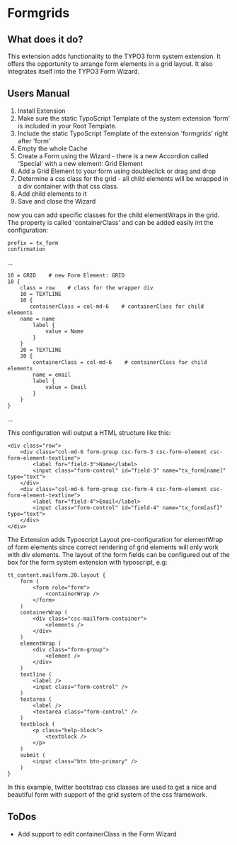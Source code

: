 # Formgrids #

## What does it do? ##

This extension adds functionality to the TYPO3 form system extension. It offers the opportunity to arrange form elements in a grid layout. It also integrates itself into the TYPO3 Form Wizard.

## Users Manual ##


 1. Install Extension
 2. Make sure the static TypoScript Template of the system extension 'form' is included in your Root Template.
 3. Include the static TypoScript Template of the extension 'formgrids' right after 'form'
 4. Empty the whole Cache
 5. Create a Form using the Wizard - there is a new Accordion called 'Special' with a new element: Grid Element
 6. Add a Grid Element to your form using doubleclick or drag and drop
 7. Determine a css class for the grid - all child elements will be wrapped in a div container with that css class.
 8. Add child elements to it
 9. Save and close the Wizard

now you can add specific classes for the child elementWraps in the grid. The property is called 'containerClass' and can be added easily int the configuration:

    prefix = tx_form
    confirmation 

...

    10 = GRID    # new Form Element: GRID
    10 {
    	class = row    # class for the wrapper div
    	10 = TEXTLINE
    	10 {
           containerClass = col-md-6    # containerClass for child elements
   		name = name
    		label {
    			value = Name
    		}
    	}
    	20 = TEXTLINE
    	20 {
            containerClass = col-md-6    # containerClass for child elements
    		name = email
    		label {
    			value = Email
    		}
    	}
    }

...

This configuration will output a HTML structure like this:

    <div class="row">
        <div class="col-md-6 form-group csc-form-3 csc-form-element csc-form-element-textline">
            <label for="field-3">Name</label>
            <input class="form-control" id="field-3" name="tx_form[name]" type="text">
        </div>
        <div class="col-md-6 form-group csc-form-4 csc-form-element csc-form-element-textline">
            <label for="field-4">Email</label>
            <input class="form-control" id="field-4" name="tx_form[asf]" type="text">
        </div>
    </div>

The Extension adds Typoscript Layout pre-configuration for elementWrap of form elements since correct rendering of grid elements will only work with div elements.
The layout of the form fields can be configured out of the box for the form system extension with typoscript, e.g:

    tt_content.mailform.20.layout {
        form (
			<form role="form">
				<containerWrap />
			</form>
		)
		containerWrap (
			<div class="csc-mailform-container">
				<elements />
			</div>
		)
		elementWrap (
			<div class="form-group">
				<element />
			</div>
		)
		textline (
			<label />
			<input class="form-control" />
		)
		textarea (
			<label />
			<textarea class="form-control" />
		)
		textblock (
			<p class="help-block">
				<textblock />
			</p>
		)
		submit (
			<input class="btn btn-primary" />
		)
    }

In this example, twitter bootstrap css classes are used to get a nice and beautiful form with support of the grid system of the css framework.

## ToDos ##

 - Add support to edit containerClass in the Form Wizard    